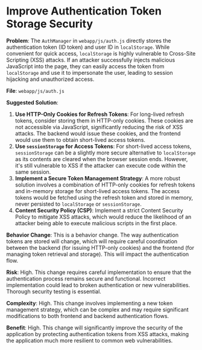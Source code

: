 # Improve Authentication Token Storage Security

**Problem**: The `AuthManager` in `webapp/js/auth.js` directly stores the authentication token (ID token) and user ID in `localStorage`. While convenient for quick access, `localStorage` is highly vulnerable to Cross-Site Scripting (XSS) attacks. If an attacker successfully injects malicious JavaScript into the page, they can easily access the token from `localStorage` and use it to impersonate the user, leading to session hijacking and unauthorized access.

**File**: `webapp/js/auth.js`

**Suggested Solution**:
1. **Use HTTP-Only Cookies for Refresh Tokens**: For long-lived refresh tokens, consider storing them in HTTP-only cookies. These cookies are not accessible via JavaScript, significantly reducing the risk of XSS attacks. The backend would issue these cookies, and the frontend would use them to obtain short-lived access tokens.
2. **Use `sessionStorage` for Access Tokens**: For short-lived access tokens, `sessionStorage` can be a slightly more secure alternative to `localStorage` as its contents are cleared when the browser session ends. However, it's still vulnerable to XSS if the attacker can execute code within the same session.
3. **Implement a Secure Token Management Strategy**: A more robust solution involves a combination of HTTP-only cookies for refresh tokens and in-memory storage for short-lived access tokens. The access tokens would be fetched using the refresh token and stored in memory, never persisted to `localStorage` or `sessionStorage`.
4. **Content Security Policy (CSP)**: Implement a strict Content Security Policy to mitigate XSS attacks, which would reduce the likelihood of an attacker being able to execute malicious scripts in the first place.

**Behavior Change**: This is a behavior change. The way authentication tokens are stored will change, which will require careful coordination between the backend (for issuing HTTP-only cookies) and the frontend (for managing token retrieval and storage). This will impact the authentication flow.

**Risk**: High. This change requires careful implementation to ensure that the authentication process remains secure and functional. Incorrect implementation could lead to broken authentication or new vulnerabilities. Thorough security testing is essential.

**Complexity**: High. This change involves implementing a new token management strategy, which can be complex and may require significant modifications to both frontend and backend authentication flows.

**Benefit**: High. This change will significantly improve the security of the application by protecting authentication tokens from XSS attacks, making the application much more resilient to common web vulnerabilities.